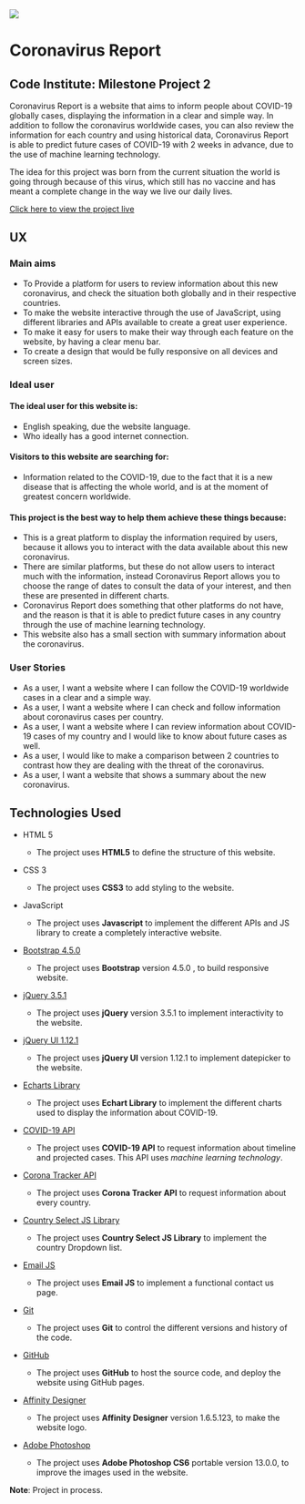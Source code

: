 <img src="https://codeinstitute.s3.amazonaws.com/fullstack/ci_logo_small.png" style="margin: 0;">

# Coronavirus Report
## Code Institute: Milestone Project 2

Coronavirus Report is a website that aims to inform people about COVID-19 globally cases, displaying 
the information in a clear and simple way. In addition to follow the coronavirus worldwide cases, you 
can also review the information for each country and using historical data, Coronavirus Report is able 
to predict future cases of COVID-19 with 2 weeks in advance, due to the use of machine learning technology.

The idea for this project was born from the current situation the world is going through because of this virus, 
which still has no vaccine and has meant a complete change in the way we live our daily lives.

<a href= "https://cotebarrientos.github.io/2nd-milestone-project-coronavirus-report/" target= "_blank">Click here to view the project live</a>

## UX

### Main aims

- To Provide a platform for users to review information about this new coronavirus, and check the situation both globally and in their respective countries.
- To make the website interactive through the use of JavaScript, using different libraries and APIs available to create a great user experience.
- To make it easy for users to make their way through each feature on the website, by having a clear menu bar. 
- To create a design that would be fully responsive on all devices and screen sizes.

### Ideal user

#### The ideal user for this website is:

- English speaking, due the website language.
- Who ideally has a good internet connection.

#### Visitors to this website are searching for:

- Information related to the COVID-19, due to the fact that it is a new disease that is affecting the whole world, and is at the moment of greatest concern worldwide. 

#### This project is the best way to help them achieve these things because:

- This is a great platform to display the information required by users, because it allows you to interact with the data available about this new coronavirus.
- There are similar platforms, but these do not allow users to interact much with the information, instead Coronavirus Report allows you to choose the range of dates to consult 
  the data of your interest, and then these are presented in different charts.
- Coronavirus Report does something that other platforms do not have, and the reason is that it is able to predict future cases in any country through the use of 
  machine learning technology.
- This website also has a small section with summary information about the coronavirus.

### User Stories

- As a user, I want a website where I can follow the COVID-19 worldwide cases in a clear
  and a simple way.
- As a user, I want a website where I can check and follow information about coronavirus cases
  per country.
- As a user, I want a website where I can review information about COVID-19 cases of my country and
  I would like to know about future cases as well.
- As a user, I would like to make a comparison between 2 countries to contrast how they are dealing with the threat of the coronavirus.
- As a user, I want a website that shows a summary about the new coronavirus.


## Technologies Used

- HTML 5
  - The project uses **HTML5** to define the structure of this website.

- CSS 3
  - The project uses **CSS3** to add styling to the website.

- JavaScript
  - The project uses  **Javascript** to implement the different APIs and JS library to create a completely interactive website.

- <a href= "https://getbootstrap.com/" target= "_blank">Bootstrap 4.5.0</a>
  - The project uses **Bootstrap** version 4.5.0 , to build responsive website.

- <a href= "https://jquery.com/" target= "_blank">jQuery 3.5.1</a>
   - The project uses **jQuery** version 3.5.1 to implement interactivity to the website.

- <a href= "https://jqueryui.com/" target= "_blank">jQuery UI 1.12.1</a>
  - The project uses **jQuery UI** version 1.12.1 to implement datepicker to the website.  
  
- <a href= "https://echarts.apache.org/en/index.html" target= "_blank">Echarts Library</a>
  - The project uses **Echart Library** to implement the different charts used to display the information about COVID-19.

- <a href= "https://covid19-api.org/" target= "_blank">COVID-19 API</a>
  - The project uses **COVID-19 API** to request information about timeline and projected cases. This API uses *machine learning technology*. 

- <a href= "http://api.coronatracker.com" target= "_blank">Corona Tracker API</a>
  - The project uses **Corona Tracker API** to request information about every country.

- <a href= "https://github.com/mrmarkfrench/country-select-js" target= "_blank">Country Select JS Library</a>
  - The project uses **Country Select JS Library** to implement the country Dropdown list.

- <a href= "https://www.emailjs.com/" target= "_blank">Email JS</a>
  - The project uses **Email JS** to implement a functional contact us page.

- <a href= "https://git-scm.com/" target= "_blank">Git</a>
  -  The project uses **Git** to control the different versions and history of the code.

- <a href= "https://github.com/" target= "_blank">GitHub</a>
  - The project uses **GitHub** to host the source code, and deploy the website using GitHub pages.

- <a href= "https://affinity.serif.com/en-gb/designer/" target= "_blank">Affinity Designer</a>
  - The project uses **Affinity Designer** version 1.6.5.123, to make the website logo.

- <a href= "https://www.adobe.com/ie/" target= "_blank">Adobe Photoshop</a>
  - The project uses **Adobe Photoshop CS6** portable version 13.0.0, to improve the images used in the website.


**Note**: Project in process.